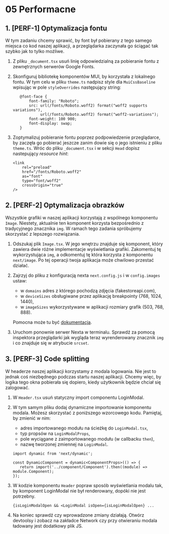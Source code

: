 # 05 Performacne

## 1. [PERF-1] Optymalizacja fontu

W tym zadaniu chcemy sprawić, by font był pobierany z tego samego
miejsca co kod naszej aplikacji, a przeglądarka zaczynała go ściągać
tak szybko jak to tylko możliwe.

1. Z pliku `_document.tsx` usuń linię odpowiedzialną za 
pobieranie fontu z zewnętrznych serwerów Google Fonts.

2. Skonfiguruj bibliotekę komponentów MUI, by korzystała z lokalnego fontu.
W tym celu w pliku `theme.ts` nadpisz style dla `MuiCssBaseline` 
wpisując w pole `styleOverrides` następujący string:

    ```
       @font-face {
           font-family: "Roboto";
           src: url(/fonts/Roboto.woff2) format("woff2 supports variations"),
                url(/fonts/Roboto.woff2) format("woff2-variations");
           font-weight: 100 900;
           font-display: swap;
       }
    ```

3. Zoptymalizuj pobieranie fontu poprzez podpowiedzenie przeglądarce, by 
zaczęła go pobierać jeszcze zanim dowie się o jego istnieniu 
z pliku `theme.ts`. Wróc do pliku `_document.tsx` i w sekcji `Head`
dopisz nastepujący *resource hint*:

    ```
    <link 
        rel="preload" 
        href="/fonts/Roboto.woff2" 
        as="font" 
        type="font/woff2" 
        crossOrigin="true" 
    />
    ```
   
## 2. [PERF-2] Optymalizacja obrazków

Wszystkie grafiki w naszej aplikacji korzystają z wspólnego komponentu `Image`. 
Niestety, aktualnie ten komponent korzysta bezpośrednio z tradycyjnego 
znacznika `img`. W ramach tego zadania spróbujemy skorzystać z lepszego rozwiązania. 

1. Odszukaj plik `Image.tsx`. W jego wnętrzu znajduje się komponent, który zawiera
dwie różne implementacje wyświetlania grafiki. Zakomentuj tę wykorzystująca `img`,
a odkomentuj tę która korzysta z komponentu `next/image`. Po tej operacji 
twoja aplikacja może chwilowo przestać działać.

2. Zajrzyj do pliku z konfiguracją nexta `next.config.js` i w `config.images` ustaw:
   * w `domains` adres z którego pochodzą zdjęcia (fakestoreapi.com),
   * w `deviceSizes` obsługiwane przez aplikację breakpointy (768, 1024, 1440),
   * w `imageSizes` wykorzystywane w aplikacji rozmiary grafik (503, 768, 888).
   
   Pomocna może tu być [dokumentacja](https://nextjs.org/docs/api-reference/next/image).

3. Uruchom ponownie serwer Nexta w terminalu. Sprawdź za pomocą inspektora przeglądarki 
jak wygląda teraz wyrenderowany znacznik `img` i co znajduje się w atrybucie `srcset`.

## 3. [PERF-3] Code splitting

W headerze naszej aplikacji korzystamy z modala logowania. Nie jest to jednak
coś niezbędnego podczas startu naszej aplikacji. Chcemy więc, by logika tego
okna pobierała się dopiero, kiedy użytkownik będzie chciał się zalogować.

1. W `Header.tsx` usuń statyczny import componentu LoginModal.

2. W tym samym pliku dodaj dynamiczne importowanie komponentu modala. Możesz 
skorzystać z poniższego wzorcowego kodu. Pamiętaj, by zmienić w nim: 
   * adres importowanego modułu na ścieżkę do `LoginModal.tsx`,
   * typ propsów na `LoginModalProps`,
   * pole wyciągane z zaimportowanego modułu (w callbacku `then`),
   * nazwę tworzonej zmiennej na `LoginModal`.

   ```
   import dynamic from 'next/dynamic';

   const DynamicComponent = dynamic<ComponentProps>(() => {
      return import('../component/Component').then((module) => module.Component);
   });
   ```
   
3. W kodzie komponentu `Header` popraw sposób wyświetlania modalu tak, by 
komponent LoginModal nie był renderowany, dopóki nie jest potrzebny.

   ```
   {isLoginModalOpen && <LoginModal isOpen={isLoginModalOpen} ...
   ```

4. Na koniec sprawdź czy wprowadzone zmiany działają. Otwórz devtoolsy i zobacz na
zakładce Network czy przy otwieraniu modala ładowany jest dodatkowy plik JS.
